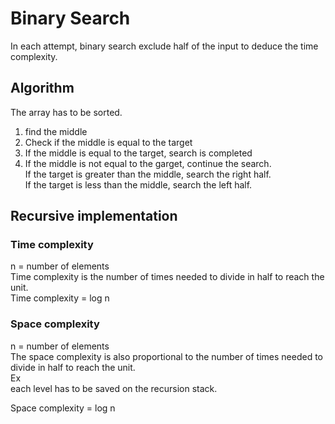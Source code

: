 <h1>Binary Search</h1>

In each attempt, binary search exclude half of the input to deduce the time complexity.

<h2>Algorithm</h2>
The array has to be sorted.<br> 

1. find the middle <br>
2. Check if the middle is equal to the target<br>
3. If the middle is equal to the target, search is completed <br>
4. If the middle is not equal to the garget, continue the search. <br>
If the target is greater than the middle, search the right half.<br> 
If the target is less than the middle, search the left half.<br>

<h2>Recursive implementation</h2>

<h3>Time complexity</h3>
n = number of elements <br>
Time complexity is the number of times needed to divide in half to reach the unit. <br>
Time complexity = log n <br>

<h3>Space complexity</h3>
n = number of elements <br>
The space complexity is also proportional to the number of times needed to divide in half to reach the unit. <br>
Ex <br>
each level has to be saved on the recursion stack.<br>

Space complexity = log n <br>

